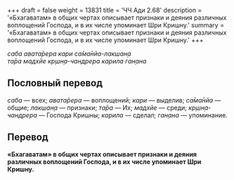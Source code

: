+++
draft = false
weight = 13831
title = 'ЧЧ Ади 2.68'
description = '«Бхагаватам» в общих чертах описывает признаки и деяния различных воплощений Господа, и в их числе упоминает Шри Кришну.'
summary = '«Бхагаватам» в общих чертах описывает признаки и деяния различных воплощений Господа, и в их числе упоминает Шри Кришну.'
+++

_саба авата̄рера кари са̄ма̄нйа-лакшан̣а  
та̄ра мадхйе кр̣шн̣а-чандрера карила ган̣ана_

## Пословный перевод

_саба_ — всех; _авата̄рера_ — воплощений; _кари_ — выделив; _са̄ма̄нйа_ — общие; _лакшан̣а_ — признаки; _та̄ра_ — Их; _мадхйе_ — среди; _кр̣шн̣а_\-_чандрера_ — Господа Кришны; _карила_ — сделал; _ган̣ана_ — упоминание.

## Перевод

**«Бхагаватам» в общих чертах описывает признаки и деяния различных воплощений Господа, и в их числе упоминает Шри Кришну.**
